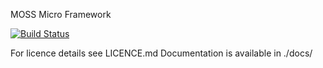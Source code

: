 MOSS Micro Framework

[![Build Status](https://travis-ci.org/potfur/Moss.png?branch=master)](https://travis-ci.org/potfur/Moss)

For licence details see LICENCE.md
Documentation is available in ./docs/
